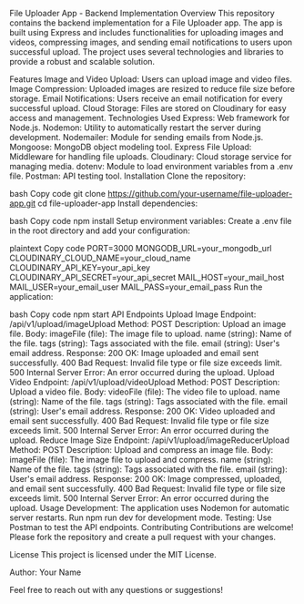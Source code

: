 File Uploader App - Backend Implementation
Overview
This repository contains the backend implementation for a File Uploader app. The app is built using Express and includes functionalities for uploading images and videos, compressing images, and sending email notifications to users upon successful upload. The project uses several technologies and libraries to provide a robust and scalable solution.

Features
Image and Video Upload: Users can upload image and video files.
Image Compression: Uploaded images are resized to reduce file size before storage.
Email Notifications: Users receive an email notification for every successful upload.
Cloud Storage: Files are stored on Cloudinary for easy access and management.
Technologies Used
Express: Web framework for Node.js.
Nodemon: Utility to automatically restart the server during development.
Nodemailer: Module for sending emails from Node.js.
Mongoose: MongoDB object modeling tool.
Express File Upload: Middleware for handling file uploads.
Cloudinary: Cloud storage service for managing media.
dotenv: Module to load environment variables from a .env file.
Postman: API testing tool.
Installation
Clone the repository:

bash
Copy code
git clone https://github.com/your-username/file-uploader-app.git
cd file-uploader-app
Install dependencies:

bash
Copy code
npm install
Setup environment variables:
Create a .env file in the root directory and add your configuration:

plaintext
Copy code
PORT=3000
MONGODB_URL=your_mongodb_url
CLOUDINARY_CLOUD_NAME=your_cloud_name
CLOUDINARY_API_KEY=your_api_key
CLOUDINARY_API_SECRET=your_api_secret
MAIL_HOST=your_mail_host
MAIL_USER=your_email_user
MAIL_PASS=your_email_pass
Run the application:

bash
Copy code
npm start
API Endpoints
Upload Image
Endpoint: /api/v1/upload/imageUpload
Method: POST
Description: Upload an image file.
Body:
imageFile (file): The image file to upload.
name (string): Name of the file.
tags (string): Tags associated with the file.
email (string): User's email address.
Response:
200 OK: Image uploaded and email sent successfully.
400 Bad Request: Invalid file type or file size exceeds limit.
500 Internal Server Error: An error occurred during the upload.
Upload Video
Endpoint: /api/v1/upload/videoUpload
Method: POST
Description: Upload a video file.
Body:
videoFile (file): The video file to upload.
name (string): Name of the file.
tags (string): Tags associated with the file.
email (string): User's email address.
Response:
200 OK: Video uploaded and email sent successfully.
400 Bad Request: Invalid file type or file size exceeds limit.
500 Internal Server Error: An error occurred during the upload.
Reduce Image Size
Endpoint: /api/v1/upload/imageReducerUpload
Method: POST
Description: Upload and compress an image file.
Body:
imageFile (file): The image file to upload and compress.
name (string): Name of the file.
tags (string): Tags associated with the file.
email (string): User's email address.
Response:
200 OK: Image compressed, uploaded, and email sent successfully.
400 Bad Request: Invalid file type or file size exceeds limit.
500 Internal Server Error: An error occurred during the upload.
Usage
Development: The application uses Nodemon for automatic server restarts. Run npm run dev for development mode.
Testing: Use Postman to test the API endpoints.
Contributing
Contributions are welcome! Please fork the repository and create a pull request with your changes.

License
This project is licensed under the MIT License.

Author: Your Name

Feel free to reach out with any questions or suggestions!
